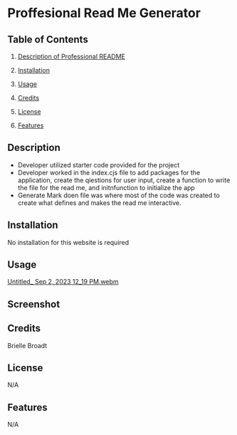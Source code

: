 # Proffesional Read Me Generator

## Table of Contents


1. [Description of Professional README](#description)

2. [Installation](#installation)

3. [Usage](#usage)

4. [Credits](#credits)

5. [License](#license)

6. [Features](#features)

## Description
* Developer utilized starter code provided for the project
* Developer worked in the index.cjs file to add packages for the application, create the qiestions for user input, create a function to write the file for the read me, and initnfunction to initialize the app
* Generate Mark doen file was where most of the code was created to create what defines and makes the read me interactive.



## Installation
No installation for this website is required

## Usage
[Untitled_ Sep 2, 2023 12_19 PM.webm](https://github.com/BrielleBroadt/Professional-README/assets/135186013/cf12122e-f2de-42bf-abfe-ea84f9c31e5f)


## Screenshot



## Credits
Brielle Broadt

## License 
N/A
## Features
N/A